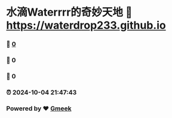 # 水滴Waterrrr的奇妙天地 :link: https://waterdrop233.github.io 
### :page_facing_up: [0](https://waterdrop233.github.io/tag.html) 
### :speech_balloon: 0 
### :hibiscus: 0 
### :alarm_clock: 2024-10-04 21:47:43 
### Powered by :heart: [Gmeek](https://github.com/Meekdai/Gmeek)
